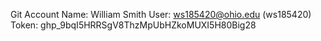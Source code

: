 Git Account
Name: William Smith
User: ws185420@ohio.edu (ws185420)
Token: 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

